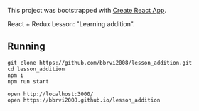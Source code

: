 This project was bootstrapped with [Create React App](https://github.com/facebookincubator/create-react-app).

React + Redux
Lesson: "Learning addition".

## Running

```
git clone https://github.com/bbrvi2008/lesson_addition.git
cd lesson_addition
npm i
npm run start

open http://localhost:3000/
open https://bbrvi2008.github.io/lesson_addition
```
